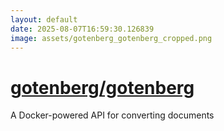 ```yaml
---
layout: default
date: 2025-08-07T16:59:30.126839
image: assets/gotenberg_gotenberg_cropped.png
---
```


# [gotenberg/gotenberg](https://github.com/gotenberg/gotenberg)

A Docker-powered API for converting documents
